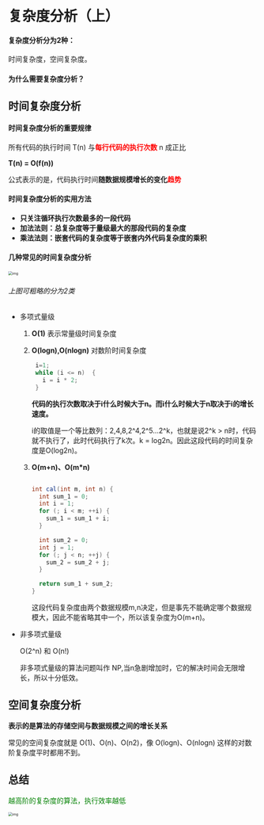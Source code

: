 # 复杂度分析（上）

#### 复杂度分析分为2种：

时间复杂度，空间复杂度。



#### 为什么需要复杂度分析？





## 时间复杂度分析

#### 时间复杂度分析的重要规律

所有代码的执行时间 T(n) 与<font color='red'>**每行代码的执行次数** </font>n 成正比

**T(n) = O(f(n))**

公式表示的是，代码执行时间**随数据规模增长的变化<font color='red'>趋势</font>**





#### 时间复杂度分析的实用方法

* **只关注循环执行次数最多的一段代码**
* **加法法则：总复杂度等于量级最大的那段代码的复杂度**
* **乘法法则：嵌套代码的复杂度等于嵌套内外代码复杂度的乘积**





#### 几种常见的时间复杂度分析

<img src="https://static001.geekbang.org/resource/image/37/0a/3723793cc5c810e9d5b06bc95325bf0a.jpg" alt="img" style="zoom:50%;" />



###### 上图可粗略的分为2类

* 多项式量级

  1. **O(1)**	表示常量级时间复杂度

  2. **O(logn),O(nlogn)**    对数阶时间复杂度
  
     ```java
      i=1;
      while (i <= n)  {
        i = i * 2;
      }
     ```
  
     **代码的执行次数取决于i什么时候大于n。而i什么时候大于n取决于i的增长速度。**
  
     i的取值是一个等比数列：2,4,8,2^4,2^5...2^k，也就是说2^k > n时，代码就不执行了，此时代码执行了k次。k = log2n。因此这段代码的时间复杂度是O(log2n)。
  
  3. **O(m+n)、O(m*n)**
  
     ```java
     
     int cal(int m, int n) {
       int sum_1 = 0;
       int i = 1;
       for (; i < m; ++i) {
         sum_1 = sum_1 + i;
       }
     
       int sum_2 = 0;
       int j = 1;
       for (; j < n; ++j) {
         sum_2 = sum_2 + j;
       }
     
       return sum_1 + sum_2;
     }
     ```
  
     这段代码复杂度由两个数据规模m,n决定，但是事先不能确定哪个数据规模大，因此不能省略其中一个，所以该复杂度为O(m+n)。
  
     
  
* 非多项式量级

  O(2^n) 和 O(n!)

  非多项式量级的算法问题叫作 NP,当n急剧增加时，它的解决时间会无限增长，所以十分低效。





## 空间复杂度分析

**表示的是算法的存储空间与数据规模之间的增长关系**

常见的空间复杂度就是 O(1)、O(n)、O(n2)，像 O(logn)、O(nlogn) 这样的对数阶复杂度平时都用不到。









## 总结

<font color='green'>越高阶的复杂度的算法，执行效率越低</font>

<img src="https://static001.geekbang.org/resource/image/49/04/497a3f120b7debee07dc0d03984faf04.jpg" alt="img" style="zoom:50%;" />

